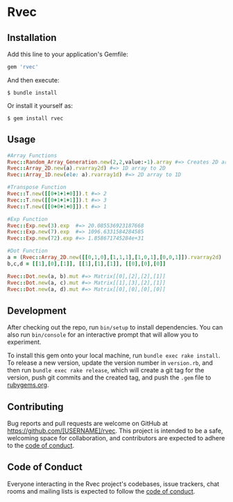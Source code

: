 # Rvec

## Installation

Add this line to your application's Gemfile:

```ruby
gem 'rvec'
```

And then execute:

    $ bundle install

Or install it yourself as:

    $ gem install rvec

## Usage

```ruby
#Array Functions
Rvec::Random_Array_Generation.new(2,2,value:-1).array #=> Creates 2D array by given size and value
Rvec::Array_2D.new(a).rvarray2d) #=> 1D array to 2D
Rvec::Array_1D.new(ele: a).rvarray1d) #=> 2D array to 1D

#Transpose Function
Rvec::T.new([[0+1+1+0]]).t #=> 2
Rvec::T.new([[0+1+1+1]]).t #=> 3
Rvec::T.new([[0+0+1+0]]).t #=> 1

#Exp Function
Rvec::Exp.new(3).exp  #=> 20.085536923187668
Rvec::Exp.new(7).exp  #=> 1096.6331584284585
Rvec::Exp.new(72).exp #=> 1.858671745284e+31

#Dot Function
a = (Rvec::Array_2D.new([[0,1,0],[1,1,1],[1,0,1],[0,0,1]]).rvarray2d)
b,c,d = [[1],[0],[1]], [[1],[1],[1]], [[0],[0],[0]]

Rvec::Dot.new(a, b).mut #=> Matrix[[0],[2],[2],[1]]
Rvec::Dot.new(a, c).mut #=> Matrix[[1],[3],[2],[1]]
Rvec::Dot.new(a, d).mut #=> Matrix[[0],[0],[0],[0]]
```

## Development

After checking out the repo, run `bin/setup` to install dependencies. You can also run `bin/console` for an interactive prompt that will allow you to experiment.

To install this gem onto your local machine, run `bundle exec rake install`. To release a new version, update the version number in `version.rb`, and then run `bundle exec rake release`, which will create a git tag for the version, push git commits and the created tag, and push the `.gem` file to [rubygems.org](https://rubygems.org).

## Contributing

Bug reports and pull requests are welcome on GitHub at https://github.com/[USERNAME]/rvec. This project is intended to be a safe, welcoming space for collaboration, and contributors are expected to adhere to the [code of conduct](https://github.com/Answerious/Rvec/blob/master/CODE_OF_CONDUCT.md).

## Code of Conduct

Everyone interacting in the Rvec project's codebases, issue trackers, chat rooms and mailing lists is expected to follow the [code of conduct](https://github.com/Answerious/Rvec/blob/master/CODE_OF_CONDUCT.md).
